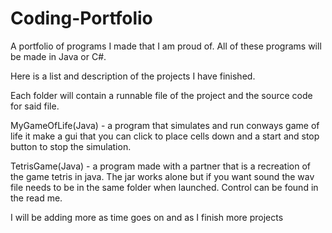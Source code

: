 # Coding-Portfolio
A portfolio of programs I made that I am proud of.
All of these programs will be made in Java or C#.

Here is a list and description of the projects I have finished.

Each folder will contain a runnable file of the project and the source code for said file.

MyGameOfLife(Java) - a program that simulates and run conways game of life it make a gui that you can click to place cells down and a start and stop button to stop the simulation.

TetrisGame(Java) - a program made with a partner that is a recreation of the game tetris in java. The jar works alone but if you want sound the wav file needs to be in the same folder when launched. Control can be found in the read me.

I will be adding more as time goes on and as I finish more projects
